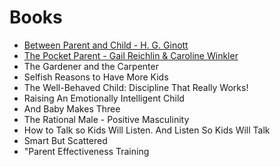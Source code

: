 # Books
- [Between Parent and Child - H. G. Ginott](http://www.betweenparentandchild.com/index.php?s=content&p=Haim)
- [The Pocket Parent - Gail Reichlin & Caroline Winkler](https://www.workman.com/products/the-pocket-parent-1)
- The Gardener and the Carpenter
- Selfish Reasons to Have More Kids
- The Well-Behaved Child: Discipline That Really Works!
- Raising An Emotionally Intelligent Child
- And Baby Makes Three
- The Rational Male - Positive Masculinity
- How to Talk so Kids Will Listen. And Listen So Kids Will Talk
- Smart But Scattered
- "Parent Effectiveness Training
